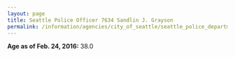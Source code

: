 ```yaml
---
layout: page
title: Seattle Police Officer 7634 Sandlin J. Grayson
permalink: /information/agencies/city_of_seattle/seattle_police_department/copbook/7634/
---
```


**Age as of Feb. 24, 2016:** 38.0

